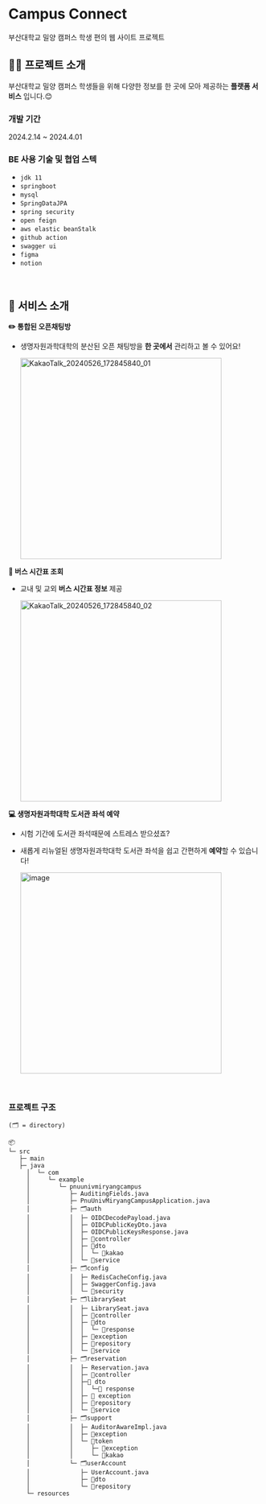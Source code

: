 # Campus Connect
부산대학교 밀양 캠퍼스 학생 편의 웹 사이트 프로젝트

## 🙋‍♀️ 프로젝트 소개

 부산대학교 밀양 캠퍼스 학생들을 위해 다양한 정보를 한 곳에 모아 제공하는 **플랫폼 서비스** 입니다.😊
<br>

### 개발 기간
2024.2.14 ~ 2024.4.01
<br>

### BE 사용 기술 및 협업 스텍
- `jdk 11`
- `springboot`
- `mysql`
- `SpringDataJPA`
- `spring security`
- `open feign`
- `aws elastic beanStalk`
- `github action`
- `swagger ui`
- `figma`
- `notion`
<br>

## 🔅 서비스 소개

**✏️ 통합된 오픈채팅방**   
   - 생명자원과학대학의 분산된 오픈 채팅방을 **한 곳에서** 관리하고 볼 수 있어요!
     
     <img width="400" alt="KakaoTalk_20240526_172845840_01" src="https://github.com/ki-met-hoon/Pnu-Univ-Miryang-Campus/assets/101192772/26abd271-e292-48b2-874d-fa26ae2de732">
     
**📜 버스 시간표 조회**
   - 교내 및 교외 **버스 시간표 정보** 제공

     <img width="400" alt="KakaoTalk_20240526_172845840_02" src="https://github.com/ki-met-hoon/Pnu-Univ-Miryang-Campus/assets/101192772/81b5b32a-cabe-4148-8277-9d100ae58ec6">
     
**💻  생명자원과학대학 도서관 좌석 예약**
   - 시험 기간에 도서관 좌석때문에 스트레스 받으셨죠?
   - 새롭게 리뉴얼된 생명자원과학대학 도서관 좌석을 쉽고 간편하게 **예약**할 수 있습니다!

     <img width="400" alt="image" src="https://github.com/ki-met-hoon/Pnu-Univ-Miryang-Campus/assets/101192772/a99b5312-f50c-4a2c-87eb-980a5410c55b">
<br>

### 프로젝트 구조
```
(🗂️ = directory)

📦 
└─ src
   ├─ main
   ├─ java
     │  └─ com
     │     └─ example
     │        └─ pnuunivmiryangcampus
     │           ├─ AuditingFields.java
     │           ├─ PnuUnivMiryangCampusApplication.java
     │           ├─ 🗂️auth
     │           │  ├─ OIDCDecodePayload.java
     │           │  ├─ OIDCPublicKeyDto.java
     │           │  ├─ OIDCPublicKeysResponse.java
     │           │  ├─ 📂controller
     │           │  ├─ 📂dto
     │           │  │  └─ 📂kakao
     │           │  └─ 📂service
     │           ├─ 🗂️config
     │           │  ├─ RedisCacheConfig.java
     │           │  ├─ SwaggerConfig.java
     │           │  └─ 📂security
     │           ├─ 🗂️librarySeat
     │           │  ├─ LibrarySeat.java
     │           │  ├─ 📂controller
     │           │  ├─ 📂dto
     │           │  │  └─ 📂response
     │           │  ├─ 📂exception
     │           │  ├─ 📂repository
     │           │  └─ 📂service
     │           ├─ 🗂️reservation
     │           │  ├─ Reservation.java
     │           │  ├─ 📂controller
     │           │  ├─📂 dto
     │           │  │  └─📂 response
     │           │  ├─ 📂 exception
     │           │  ├─ 📂repository
     │           │  └─ 📂service
     │           ├─ 🗂️support
     │           │  ├─ AuditorAwareImpl.java
     │           │  ├─ 📂exception
     │           │  └─ 📂token
     │           │     ├─ 📂exception
     │           │     └─ 📂kakao
     │           └─ 🗂️userAccount
     │              ├─ UserAccount.java
     │              ├─ 📂dto
     │              └─ 📂repository
     └─ resources
```
